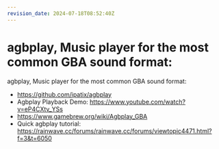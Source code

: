 ```yaml
---
revision_date: 2024-07-18T08:52:40Z
---
```

# agbplay, Music player for the most common GBA sound format:
agbplay, Music player for the most common GBA sound format:
* https://github.com/ipatix/agbplay
* Agbplay Playback Demo: https://www.youtube.com/watch?v=eP4CXtv_YSs
* https://www.gamebrew.org/wiki/Agbplay_GBA
* Quick agbplay tutorial: https://rainwave.cc/forums/rainwave.cc/forums/viewtopic4471.html?f=3&t=6050